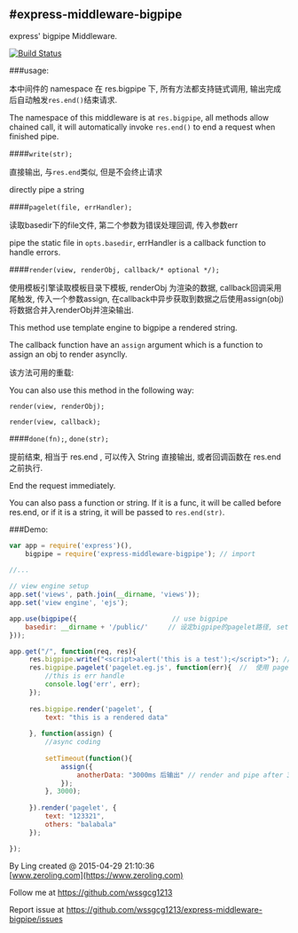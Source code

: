 #express-middleware-bigpipe
-------

express' bigpipe Middleware.

[![Build Status](https://travis-ci.org/wssgcg1213/express-middleware-bigpipe.svg?branch=master)](https://travis-ci.org/wssgcg1213/express-middleware-bigpipe)


###usage: 

本中间件的 namespace 在 res.bigpipe 下, 所有方法都支持链式调用, 输出完成后自动触发```res.end()```结束请求.

The namespace of this middleware is at `res.bigpipe`, all methods allow chained call, it will automatically invoke `res.end()` to end a request when finished pipe.

####```write(str);```

直接输出, 与`res.end`类似, 但是不会终止请求

directly pipe a string


####```pagelet(file, errHandler);```

读取basedir下的file文件, 第二个参数为错误处理回调, 传入参数err

pipe the static file in `opts.basedir`, errHandler is a callback function to handle errors.


####```render(view, renderObj, callback/* optional */);```

使用模板引擎读取模板目录下模板, renderObj 为渲染的数据, callback回调采用尾触发, 传入一个参数assign, 在callback中异步获取到数据之后使用assign(obj) 将数据合并入renderObj并渲染输出.

This method use template engine to bigpipe a rendered string.

The callback function have an `assign` argument which is a function to assign an obj to render asynclly.

该方法可用的重载: 

You can also use this method in the following way: 

```render(view, renderObj);```

```render(view, callback);```



####```done(fn);```, ```done(str);```

提前结束, 相当于 res.end , 可以传入 String 直接输出, 或者回调函数在 res.end 之前执行.

End the request immediately.

You can also pass a function or string. If it is a func, it will be called before res.end, or if it is a string, it will be passed to `res.end(str)`.

###Demo:

```javascript
var app = require('express')(),
	bigpipe = require('express-middleware-bigpipe'); // import
	
//...

// view engine setup
app.set('views', path.join(__dirname, 'views'));
app.set('view engine', 'ejs');

app.use(bigpipe({						 // use bigpipe
	basedir: __dirname + '/public/'     // 设定bigpipe的pagelet路径, set basedir
}));

app.get("/", function(req, res){
	 res.bigpipe.write("<script>alert('this is a test');</script>"); // directly pipe
	 res.bigpipe.pagelet('pagelet.eg.js', function(err){  //  使用 pagelet 读取 basedir 下的文件, 第二个参数为错误处理
         //this is err handle
         console.log('err', err);
     });
	 
	 res.bigpipe.render('pagelet', {
         text: "this is a rendered data"
         
     }, function(assign) {
         //async coding
         
         setTimeout(function(){
             assign({
                 anotherData: "3000ms 后输出" // render and pipe after 3000ms
             });
         }, 3000);
         
     }).render('pagelet', {
         text: "123321",
         others: "balabala"
     });

});
```



By Ling created @ 2015-04-29 21:10:36    
[www.zeroling.com](https://www.zeroling.com)

Follow me at https://github.com/wssgcg1213

Report issue at https://github.com/wssgcg1213/express-middleware-bigpipe/issues

